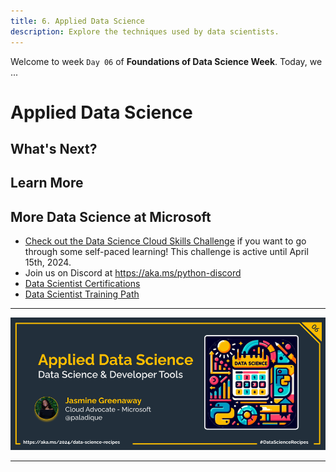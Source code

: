 ```yaml
---
title: 6. Applied Data Science
description: Explore the techniques used by data scientists.
---
```


Welcome to week  `Day 06` of **Foundations of Data Science Week**. Today, we ...

# Applied Data Science

## What's Next?

## Learn More

## More Data Science at Microsoft

- [Check out the Data Science Cloud Skills Challenge](https://aka.ms/python/DataScienceDay/CSC) if you want to go through some self-paced learning! This challenge is active until April 15th, 2024.
- Join us on Discord at https://aka.ms/python-discord
- [Data Scientist Certifications](https://aka.ms/python/DataScienceDay/DataScience-certification)
- [Data Scientist Training Path](https://aka.ms/python/DataScienceDay/DataScience-TrainingPath)

<!-- for DEV.TO
---
title: Applied Data Science
published: false
description: 
tags: data science, machine learning, python
series: 14 Days of Data Science
canonical_url: https://aka.ms/
cover_image: 
--- -->

---

![Banner For Week 1 Post 6](./img/banners/DataScienceDay-Foundations-6.png)

---